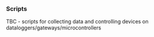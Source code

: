 ### Scripts
TBC - scripts for collecting data and controlling devices on dataloggers/gateways/microcontrollers

